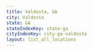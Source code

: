 ```yaml
---
title: Valdosta, GA
city: Valdosta
state: GA
stateIndexKey: state-ga
cityIndexKey: city-ga-valdosta
layout: list_all_locations
---
```

